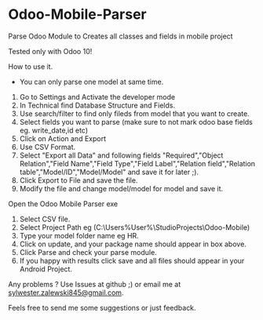 # Odoo-Mobile-Parser
Parse Odoo Module to Creates all classes and fields in mobile project

Tested only with Odoo 10!


How to use it.

* You can only parse one model at same time.

1. Go to Settings and Activate the developer mode
2. In Technical find Database Structure and Fields.
3. Use search/filter to find only fileds from model that you want to create.
4. Select fields you want to parse (make sure to not mark odoo base fields eg. write_date,id etc)
5. Click on Action and Export
6. Use CSV Format.
7. Select "Export all Data" and following fields "Required","Object Relation","Field Name","Field Type","Field Label","Relation field","Relation table","Model/ID","Model/Model" and save it for later ;).
8. Click Export to File and save the file.
9. Modify the file and change model/model for model and save it.

Open the Odoo Mobile Parser exe
1. Select CSV file.
2. Select Project Path eg (C:\Users\%User%\StudioProjects\Odoo-Mobile)
3. Type your model folder name eg HR.
4. Click on update, and your package name should appear in box above.
5. Click Parse and check your parse module.
6. If you happy with results click save and all files should appear in your Android Project.

Any problems ? Use Issues at github ;) or email me at sylwester.zalewski845@gmail.com.

Feels free to send me some suggestions or just feedback.
